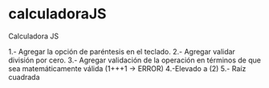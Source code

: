 # calculadoraJS

Calculadora JS


1.- Agregar la opción de paréntesis en el teclado.
2.- Agregar validar división por cero.
3.- Agregar validación de la operación en términos de que sea matemáticamente válida (1+++1 -> ERROR)
4.-Elevado a (2)
5.- Raíz cuadrada
